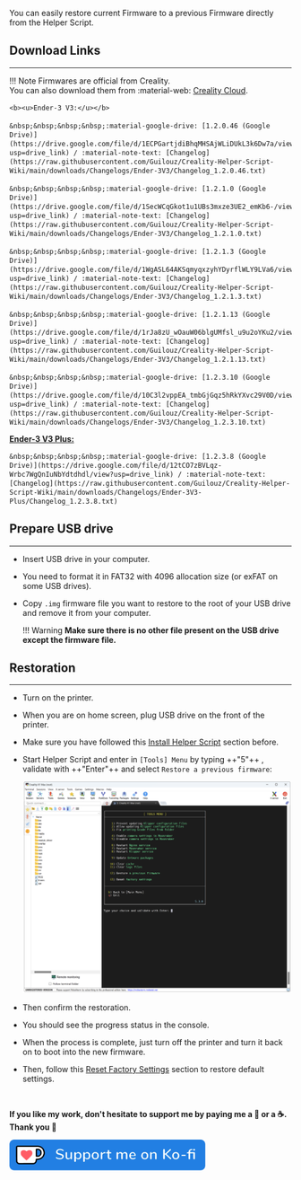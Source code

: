 You can easily restore current Firmware to a previous Firmware directly from the Helper Script.

## Download Links
<hr>

!!! Note
    Firmwares are official from Creality.<br />You can also download them from :material-web: [Creality Cloud](https://www.crealitycloud.com/software-firmware/firmware/ender-series).
    
    <b><u>Ender-3 V3:</u></b>

    &nbsp;&nbsp;&nbsp;&nbsp;:material-google-drive: [1.2.0.46 (Google Drive)](https://drive.google.com/file/d/1ECPGartjdiBhqMHSAjWLiDUkL3k6Dw7a/view?usp=drive_link) / :material-note-text: [Changelog](https://raw.githubusercontent.com/Guilouz/Creality-Helper-Script-Wiki/main/downloads/Changelogs/Ender-3V3/Changelog_1.2.0.46.txt)

    &nbsp;&nbsp;&nbsp;&nbsp;:material-google-drive: [1.2.1.0 (Google Drive)](https://drive.google.com/file/d/1SecWCqGkot1u1UBs3mxze3UE2_emKb6-/view?usp=drive_link) / :material-note-text: [Changelog](https://raw.githubusercontent.com/Guilouz/Creality-Helper-Script-Wiki/main/downloads/Changelogs/Ender-3V3/Changelog_1.2.1.0.txt)

    &nbsp;&nbsp;&nbsp;&nbsp;:material-google-drive: [1.2.1.3 (Google Drive)](https://drive.google.com/file/d/1WgASL64AKSqmyqxzyhYDyrflWLY9LVa6/view?usp=drive_link) / :material-note-text: [Changelog](https://raw.githubusercontent.com/Guilouz/Creality-Helper-Script-Wiki/main/downloads/Changelogs/Ender-3V3/Changelog_1.2.1.3.txt)

    &nbsp;&nbsp;&nbsp;&nbsp;:material-google-drive: [1.2.1.13 (Google Drive)](https://drive.google.com/file/d/1rJa8zU_wOauW06blgUMfsl_u9u2oYKu2/view?usp=drive_link) / :material-note-text: [Changelog](https://raw.githubusercontent.com/Guilouz/Creality-Helper-Script-Wiki/main/downloads/Changelogs/Ender-3V3/Changelog_1.2.1.13.txt)

    &nbsp;&nbsp;&nbsp;&nbsp;:material-google-drive: [1.2.3.10 (Google Drive)](https://drive.google.com/file/d/10C3l2vppEA_tmbGjGqz5hRkYXvc29V0D/view?usp=drive_link) / :material-note-text: [Changelog](https://raw.githubusercontent.com/Guilouz/Creality-Helper-Script-Wiki/main/downloads/Changelogs/Ender-3V3/Changelog_1.2.3.10.txt)

<b><u>Ender-3 V3 Plus:</u></b>

    &nbsp;&nbsp;&nbsp;&nbsp;:material-google-drive: [1.2.3.8 (Google Drive)](https://drive.google.com/file/d/12tCO7zBVLqz-Wrbc7WgQnIuNbYdtdhdl/view?usp=drive_link) / :material-note-text: [Changelog](https://raw.githubusercontent.com/Guilouz/Creality-Helper-Script-Wiki/main/downloads/Changelogs/Ender-3V3-Plus/Changelog_1.2.3.8.txt)


## Prepare USB drive
<hr>

- Insert USB drive in your computer.

- You need to format it in FAT32 with 4096 allocation size (or exFAT on some USB drives).

- Copy `.img` firmware file you want to restore to the root of your USB drive and remove it from your computer.

    !!! Warning
        **Make sure there is no other file present on the USB drive except the firmware file.**


## Restoration
<hr>

- Turn on the printer.

- When you are on home screen, plug USB drive on the front of the printer.

- Make sure you have followed this <a href="../../helper-script/helper-script-installation">Install Helper Script</a> section before.

- Start Helper Script and enter in `[Tools] Menu` by typing ++"5"++ , validate with ++"Enter"++ and select `Restore a previous firmware`:

    <img width="900" src="../../assets/img/Creality-Helper-Script/Tools_Menu.png">

- Then confirm the restoration.

- You should see the progress status in the console.

- When the process is complete, just turn off the printer and turn it back on to boot into the new firmware.

- Then, follow this <a href="../../firmwares/reset-factory-settings">Reset Factory Settings</a> section to restore default settings.

<br />

**If you like my work, don't hesitate to support me by paying me a 🍺 or a ☕. Thank you 🙂**

<a href="https://ko-fi.com/guilouz" target="_blank"><img width="350" src="../../assets/img/home/Ko-fi.png"></a>
